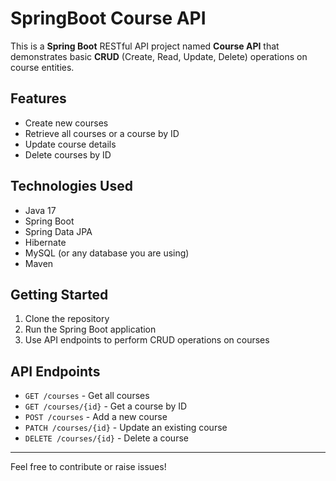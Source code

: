 # SpringBoot Course API

This is a **Spring Boot** RESTful API project named **Course API** that demonstrates basic **CRUD** (Create, Read, Update, Delete) operations on course entities.

## Features

- Create new courses
- Retrieve all courses or a course by ID
- Update course details
- Delete courses by ID

## Technologies Used

- Java 17
- Spring Boot
- Spring Data JPA
- Hibernate
- MySQL (or any database you are using)
- Maven

## Getting Started

1. Clone the repository
2. Run the Spring Boot application
3. Use API endpoints to perform CRUD operations on courses

## API Endpoints

- `GET /courses` - Get all courses
- `GET /courses/{id}` - Get a course by ID
- `POST /courses` - Add a new course
- `PATCH /courses/{id}` - Update an existing course
- `DELETE /courses/{id}` - Delete a course

---

Feel free to contribute or raise issues!

